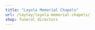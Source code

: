 ```yaml
---
title: "Loyola Memorial Chapels"
url: /taytay/loyola-memorial-chapels/
shop: funeral directors
---
```

